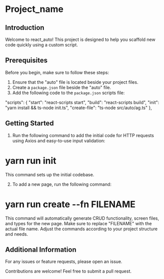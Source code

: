 # Project_name

## Introduction

Welcome to react_auto! This project is designed to help you scaffold new code quickly using a custom script.

## Prerequisites

Before you begin, make sure to follow these steps:

1. Ensure that the "auto" file is located beside your project files.
2. Create a `package.json` file beside the "auto" file.
3. Add the following code to the `package.json` scripts file:

"scripts": {
  "start": "react-scripts start",
  "build": "react-scripts build",
  "init": "yarn install && ts-node init.ts",
  "create-file": "ts-node src/auto/ag.ts"
},

## Getting Started

1. Run the following command to add the initial code for HTTP requests using Axios and easy-to-use input validation:
# yarn run init
This command sets up the initial codebase.

2. To add a new page, run the following command:
# yarn run create --fn FILENAME
This command will automatically generate CRUD functionality, screen files, and types for the new page.
Make sure to replace "FILENAME"  with the actual file name. Adjust the commands according to your project structure and needs.

## Additional Information

For any issues or feature requests, please open an issue.

Contributions are welcome! Feel free to submit a pull request.
